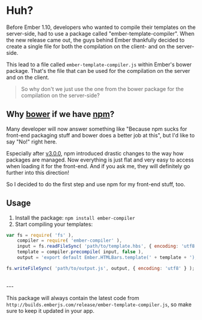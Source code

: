 # Huh?

Before Ember 1.10, developers who wanted to compile their templates on the server-side, had to use a package called "ember-template-compiler". When the new release came out, the guys behind Ember thankfully decided to create a single file for both the compilation on the client- and on the server-side.

This lead to a file called `ember-template-compiler.js` within Ember's bower package. That's the file that can be used for the compilation on the server and on the client.

> So why don't we just use the one from the bower package for the compilation on the server-side?

## Why [bower][1] if we have [npm][2]?

Many developer will now answer something like "Because npm sucks for front-end packaging stuff and bower does a better job at this", but I'd like to say "No!" right here.

Especially after [v3.0.0][3], npm introduced drastic changes to the way how packages are managed. Now everything is just flat and very easy to access when loading it for the front-end. And if you ask me, they will definitely go further into this direction!

So I decided to do the first step and use npm for my front-end stuff, too.

## Usage

1. Install the package: `npm install ember-compiler`
2. Start compiling your templates:

```js
var fs = require( 'fs' ),
    compiler = require( 'ember-compiler' ),
    input = fs.readFileSync( 'path/to/template.hbs', { encoding: 'utf8' } ),
    template = compiler.precompile( input, false ),
    output = 'export default Ember.HTMLBars.template(' + template + ');';

fs.writeFileSync( 'path/to/output.js', output, { encoding: 'utf8' } );
```

<br>
---

This package will always contain the latest code from `http://builds.emberjs.com/release/ember-template-compiler.js`, so make sure to keep it updated in your app.

[1]: http://bower.io
[2]: https://www.npmjs.com
[3]: https://github.com/npm/npm/releases/tag/v3.0.0
